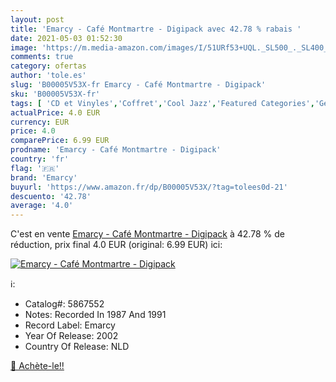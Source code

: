 ```yaml
---
layout: post
title: 'Emarcy - Café Montmartre - Digipack avec 42.78 % rabais '
date: 2021-05-03 01:52:30
image: 'https://m.media-amazon.com/images/I/51URf53+UQL._SL500_._SL400_.jpg'
comments: true
category: ofertas
author: 'tole.es'
slug: 'B00005V53X-fr Emarcy - Café Montmartre - Digipack'
sku: 'B00005V53X-fr'
tags: [ 'CD et Vinyles','Coffret','Cool Jazz','Featured Categories','Genres','Jazz','Pop','emarcy', ]
actualPrice: 4.0 EUR
currency: EUR
price: 4.0
comparePrice: 6.99 EUR
prodname: 'Emarcy - Café Montmartre - Digipack'
country: 'fr'
flag: '🇫🇷'
brand: 'Emarcy'
buyurl: 'https://www.amazon.fr/dp/B00005V53X/?tag=tolees0d-21'
descuento: '42.78'
average: '4.0'
---
```


C'est en vente [Emarcy - Café Montmartre - Digipack](https://www.amazon.fr/dp/B00005V53X/?tag=tolees0d-21)  à  42.78 % de réduction, prix final  4.0 EUR (original: 6.99 EUR) ici:

[![Emarcy - Café Montmartre - Digipack](https://m.media-amazon.com/images/I/51URf53+UQL._SL500_._SL400_.jpg)](https://www.amazon.fr/dp/B00005V53X/?tag=tolees0d-21)

ℹ️:

- Catalog#: 5867552
- Notes: Recorded In 1987 And 1991
- Record Label: Emarcy
- Year Of Release: 2002
- Country Of Release: NLD

[🛒 Achète-le!!](https://www.amazon.fr/dp/B00005V53X/?tag=tolees0d-21)
